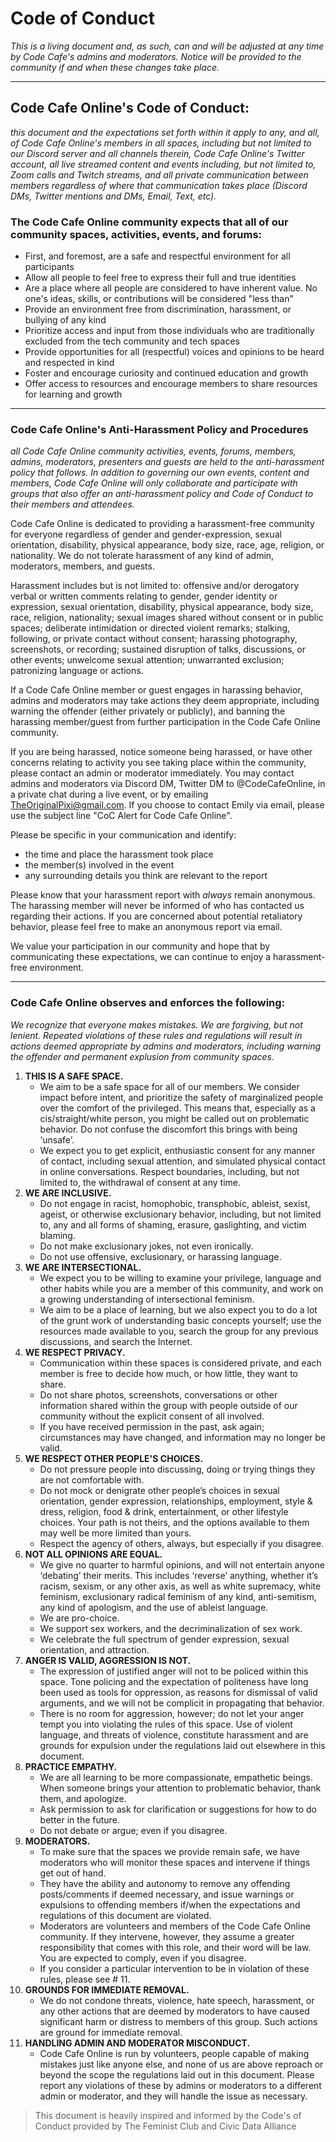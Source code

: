 # Code of Conduct

*This is a living document and, as such, can and will be adjusted at any time by Code Cafe's admins and moderators. Notice will be provided to the community if and when these changes take place.*

---

## Code Cafe Online's Code of Conduct:

*this document and the expectations set forth within it apply to any, and all, of Code Cafe Online's members in all spaces, including but not limited to our Discord server and all channels therein, Code Cafe Online's Twitter account, all live streamed content and events including, but not limited to, Zoom calls and Twitch streams, and all private communication between members regardless of where that communication takes place (Discord DMs, Twitter mentions and DMs, Email, Text, etc).* 

### The Code Cafe Online community expects that all of our community spaces, activities, events, and forums:

- First, and foremost, are a safe and respectful environment for all participants
- Allow all people to feel free to express their full and true identities
- Are a place where all people are considered to have inherent value. No one's ideas, skills, or contributions will be considered "less than"
- Provide an environment free from discrimination, harassment, or bullying of any kind
- Prioritize access and input from those individuals who are traditionally excluded from the tech community and tech spaces
- Provide opportunities for all (respectful) voices and opinions to be heard and respected in kind
- Foster and encourage curiosity and continued education and growth
- Offer access to resources and encourage members to share resources for learning and growth

---

### Code Cafe Online's Anti-Harassment Policy and Procedures

*all Code Cafe Online community activities, events, forums, members, admins, moderators, presenters and guests are held to the anti-harassment policy that follows. In addition to governing our own events, content and members, Code Cafe Online will only collaborate and participate with groups that also offer an anti-harassment policy and Code of Conduct to their members and attendees.* 

Code Cafe Online is dedicated to providing a harassment-free community for everyone regardless of gender and gender-expression, sexual orientation, disability, physical appearance, body size, race, age, religion, or nationality. We do not tolerate harassment of any kind of admin, moderators, members, and guests. 

Harassment includes but is not limited to: offensive and/or derogatory verbal or written comments relating to gender, gender identity or expression, sexual orientation, disability, physical appearance, body size, race, religion, nationality; sexual images shared without consent or in public spaces; deliberate intimidation or directed violent remarks; stalking, following, or private contact without consent; harassing photography, screenshots, or recording; sustained disruption of talks, discussions, or other events; unwelcome sexual attention; unwarranted exclusion; patronizing language or actions. 

If a Code Cafe Online member or guest engages in harassing behavior, admins and moderators may take actions they deem appropriate, including warning the offender (either privately or publicly), and banning the harassing member/guest from further participation in the Code Cafe Online community. 

If you are being harassed, notice someone being harassed, or have other concerns relating to activity you see taking place within the community, please contact an admin or moderator immediately. You may contact admins and moderators via Discord DM, Twitter DM to @CodeCafeOnline, in a private chat during a live event, or by emailing TheOriginalPixi@gmail.com. If you choose to contact Emily via email, please use the subject line "CoC Alert for Code Cafe Online". 

Please be specific in your communication and identify: 

- the time and place the harassment took place
- the member(s) involved in the event
- any surrounding details you think are relevant to the report

Please know that your harassment report with *always* remain anonymous. The harassing member will never be informed of who has contacted us regarding their actions. If you are concerned about potential retaliatory behavior, please feel free to make an anonymous report via email. 

We value your participation in our community and hope that by communicating these expectations, we can continue to enjoy a harassment-free environment. 

---

### Code Cafe Online observes and enforces the following:

*We recognize that everyone makes mistakes. We are forgiving, but not lenient. Repeated violations of these rules and regulations will result in actions deemed appropriate by admins and moderators, including warning the offender and permanent explusion from community spaces.* 

1. **THIS IS A SAFE SPACE.**
    - We aim to be a safe space for all of our members. We consider impact before intent, and prioritize the safety of marginalized people over the comfort of the privileged. This means that, especially as a cis/straight/white person, you might be called out on problematic behavior. Do not confuse the discomfort this brings with being ‘unsafe’.
    - We expect you to get explicit, enthusiastic consent for any manner of contact, including sexual attention, and simulated physical contact in online conversations. Respect boundaries, including, but not
    limited to, the withdrawal of consent at any time.
2. **WE ARE INCLUSIVE.** 
    - Do not engage in racist, homophobic, transphobic, ableist, sexist, ageist, or otherwise exclusionary behavior, including, but not limited to, any and all forms of shaming, erasure, gaslighting, and victim blaming.
    - Do not make exclusionary jokes, not even ironically.
    - Do not use offensive, exclusionary, or harassing language.
3. **WE ARE INTERSECTIONAL.**
    - We expect you to be willing to examine your privilege, language and other habits while you are a member of this community, and work on a growing understanding of intersectional feminism.
    - We aim to be a place of learning, but we also expect you to do a lot of the grunt work of understanding basic concepts yourself; use the resources made available to you, search the group for any previous discussions, and search the Internet.
4. **WE RESPECT PRIVACY.**
    - Communication within these spaces is considered private, and each member is free to decide how much, or how little, they want to share.
    - Do not share photos, screenshots, conversations or other information shared within the group with people outside of our community without the explicit consent of all involved.
    - If you have received permission in the past, ask again; circumstances may have changed, and information may no longer be valid.
5. **WE RESPECT OTHER PEOPLE'S CHOICES.**
    - Do not pressure people into discussing, doing or trying things they are not comfortable with.
    - Do not mock or denigrate other people’s choices in sexual orientation, gender expression, relationships, employment, style & dress, religion, food & drink, entertainment, or other lifestyle choices. Your path is not theirs, and the options available to them may well be more limited than yours.
    - Respect the agency of others, always, but especially if you disagree.
6. **NOT ALL OPINIONS ARE EQUAL.**
    - We give no quarter to harmful opinions, and will not entertain anyone
    ‘debating’ their merits. This includes ‘reverse’ anything, whether it’s
    racism, sexism, or any other axis, as well as white supremacy, white
    feminism, exclusionary radical feminism of any kind, anti-semitism, any
    kind of apologism, and the use of ableist language.
    - We are pro-choice.
    - We support sex workers, and the decriminalization of
    sex work.
    - We celebrate the full spectrum of gender expression, sexual
    orientation, and attraction.
7. **ANGER IS VALID, AGGRESSION IS NOT.**
    - The expression of justified anger will not to be policed within this space. Tone policing and the expectation of politeness have long been used as tools for oppression, as reasons for dismissal of valid arguments, and we will not be complicit in propagating that behavior.
    - There is no room for aggression, however; do not let your anger tempt you into violating the rules of this space. Use of violent language, and threats of violence, constitute harassment and are grounds for expulsion under the regulations laid out elsewhere in this document.
8. **PRACTICE EMPATHY.**
    - We are all learning to be more compassionate, empathetic beings. When someone brings your attention to problematic behavior, thank them, and apologize.
    - Ask permission to ask for clarification or suggestions for how to do better in the future.
    - Do not debate or argue; even if you disagree.
9. **MODERATORS.** 
    - To make sure that the spaces we provide remain safe, we have moderators who will monitor these spaces and intervene if things get out of hand.
    - They have the ability and autonomy to remove any offending posts/comments if deemed necessary, and issue warnings or expulsions to offending members if/when the expectations and regulations of this document are violated.
    - Moderators are volunteers and members of the Code Cafe Online community. If they intervene, however, they assume a greater responsibility that comes with this role, and their word will be law. You are expected to comply, even if you disagree.
    - If you consider a particular intervention to be in violation of these rules, please see # 11.
10. **GROUNDS FOR IMMEDIATE REMOVAL.** 
    - We do not condone threats, violence, hate speech, harassment, or any other actions that are deemed by moderators to have caused significant harm or distress to members of this group. Such actions are ground for immediate removal.
11. **HANDLING ADMIN AND MODERATOR MISCONDUCT.** 
    - Code Cafe Online is run by volunteers, people capable of making mistakes just like anyone else, and none of us are above reproach or beyond the scope the regulations laid out in this document. Please report any violations of these by admins or moderators to a different admin or moderator, and they will handle the issue as necessary.

> This document is heavily inspired and informed by the Code's of Conduct provided by The Feminist Club and Civic Data Alliance